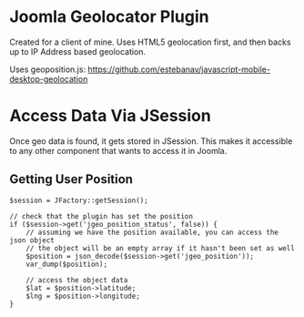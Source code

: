 # Joomla Geolocator Plugin

Created for a client of mine. Uses HTML5 geolocation first, and then backs up to IP Address based geolocation.

Uses geoposition.js: https://github.com/estebanav/javascript-mobile-desktop-geolocation

# Access Data Via JSession

Once geo data is found, it gets stored in JSession. This makes it accessible to any other component that wants to access it in Joomla. 

## Getting User Position
```
$session = JFactory::getSession();

// check that the plugin has set the position
if ($session->get('jgeo_position_status', false)) {
    // assuming we have the position available, you can access the json object
    // the object will be an empty array if it hasn't been set as well
    $position = json_decode($session->get('jgeo_position'));
    var_dump($position);

    // access the object data
    $lat = $position->latitude;
    $lng = $position->longitude;
}

```